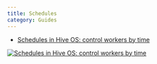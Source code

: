 ```yaml
---
title: Schedules
category: Guides
---
```


- <a href="https://www.youtube.com/watch?v=adKdAoul_N8">Schedules in Hive OS: control workers by time</a>

<a href="http://www.youtube.com/watch?feature=player_embedded&v=adKdAoul_N8
" target="_blank"><img src="http://img.youtube.com/vi/adKdAoul_N8/0.jpg"
alt="Schedules in Hive OS: control workers by time"></a>
